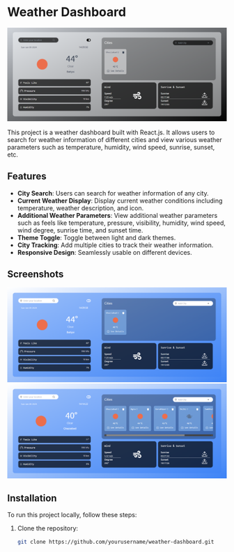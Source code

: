 # Weather Dashboard

![Weather Dashboard Screenshot](./src/assets/dark.png)

This project is a weather dashboard built with React.js. It allows users to search for weather information of different cities and view various weather parameters such as temperature, humidity, wind speed, sunrise, sunset, etc.

## Features

- **City Search**: Users can search for weather information of any city.
- **Current Weather Display**: Display current weather conditions including temperature, weather description, and icon.
- **Additional Weather Parameters**: View additional weather parameters such as feels like temperature, pressure, visibility, humidity, wind speed, wind degree, sunrise time, and sunset time.
- **Theme Toggle**: Toggle between light and dark themes.
- **City Tracking**: Add multiple cities to track their weather information.
- **Responsive Design**: Seamlessly usable on different devices.

## Screenshots

![Screenshot 1](./src/assets/light1.png)
![Screenshot 2](./src/assets/withcity.png)

## Installation

To run this project locally, follow these steps:

1. Clone the repository:

   ```bash
   git clone https://github.com/yourusername/weather-dashboard.git
